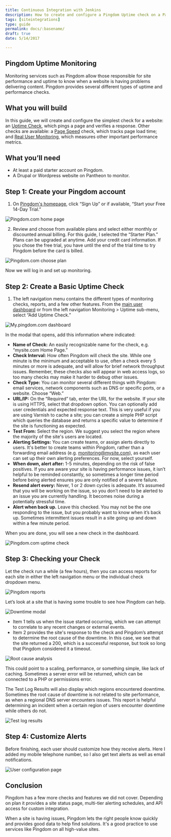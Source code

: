 ```yaml
---
title: Continuous Integration with Jenkins
description: How to create and configure a Pingdom Uptime check on a Pantheon site.
tags: [siteintegrations]
type: guide
permalink: docs/:basename/
draft: true
date: 5/14/2017

---
```


## Pingdom Uptime Monitoring

Monitoring services such as Pingdom allow those responsible for site performance and uptime to know when a website is having problems delivering content. Pingdom provides several different types of uptime and performance checks. 

## What you will build

In this guide, we will create and configure the simplest check for a website: an [Uptime Check](https://www.pingdom.com/product/uptime-monitoring), which pings a page and verifies a response. Other checks are available: a [Page Speed](https://www.pingdom.com/product/page-speed) check, which tracks page load time; and [Real User Monitoring](https://www.pingdom.com/product/performance-monitoring), which measures other important performance metrics.

## What you’ll need

- At least a paid starter account on Pingdom.
- A Drupal or Wordpress website on Pantheon to monitor.

## Step 1: Create your Pingdom account

1.  On [Pingdom's homepage](https://www.pingdom.com), click “Sign Up” or if available, “Start your Free 14-Day Trial.”

![Pingdom.com home page](/source/docs/assets/images/integrations/pingdom_hp.png)

2.  Review and choose from available plans and select either monthly or discounted annual billing. For this guide, I selected the “Starter Plan.” Plans can be upgraded at anytime. Add your credit card information. If you chose the free trial, you have until the end of the trial time to try Pingdom before the card is billed.

![Pingdom.com choose plan](/source/docs/assets/images/integrations/choose_plan.png)

Now we will log in and set up monitoring.
    
## Step 2: Create a Basic Uptime Check

1.  The left navigation menu contains the different types of monitoring checks, reports, and a few other features. From the [main user dashboard](https://my.pingdom.com/dashboard) or from the left navigation Monitoring > Uptime sub-menu, select “Add Uptime Check.”

![My.pingdom.com dashboard](/source/docs/assets/images/integrations/dashboard.png)

In the modal that opens, add this information where indicated:

- **Name of Check:** An easily recognizable name for the check, e.g. “mysite.com Home Page.”
- **Check Interval:** How often Pingdom will check the site. While one minute is the minimum and acceptable to use, often a check every 5 minutes or more is adequate, and will allow for brief network throughput issues. Remember, these checks also will appear in web access logs, so too many checks may make it harder to debug other issues.
- **Check Type:** You can monitor several different things with Pingdom: email services, network components such as DNS or specific ports, or a website. Choose “Web.”
- **URL/IP:** On the “Required” tab, enter the URL for the website. If your site is using HTTPS, select that dropdown option. You can optionally add user credentials and expected response text. This is very useful if you are using Varnish to cache a site; you can create a simple PHP script which queries the database and returns a specific value to determine if the site is functioning as expected.
- **Test From:** Select the region. We suggest you select the region where the majority of the site's users are located.
- **Alerting Settings:** You can create teams, or assign alerts directly to users. It's better to create teams within Pingdom, rather than a forwarding email address (e.g. monitoring@mysite.com), as each user can set up their own alerting preferences. For now, select yourself.
- **When down, alert after:** 1-5 minutes, depending on the risk of false positives. If you are aware your site is having performance issues, it isn’t helpful to be reminded constantly, so sometimes a longer time period before being alerted ensures you are only notified of a severe failure.
- **Resend alert every:** Never, 1 or 2 down cycles is adequate. It’s assumed that you will be working on the issue, so you don’t need to be alerted to an issue you are currently handling. It becomes noise during a potentially stressful time.
- **Alert when back up.** Leave this checked. You may not be the one responding to the issue, but you probably want to know when it’s back up. Sometimes intermittent issues result in a site going up and down within a few minute period.

When you are done, you will see a new check in the dashboard.

![Pingdom.com uptime check](/source/docs/assets/images/integrations/complete_check.png)

## Step 3: Checking your Check
Let the check run a while (a few hours), then you can access reports for each site in either the left navigation menu or the individual check dropdown menu.

![Pingdom reports](/source/docs/assets/images/integrations/reporting_options.png)

Let’s look at a site that is having some trouble to see how Pingdom can help.

![Downtime modal](/source/docs/assets/images/integrations/downtime_modal.png)

- Item 1 tells us when the issue started occurring, which we can attempt to correlate to any recent changes or external events.
- Item 2 provides the site's response to the check and Pingdom’s attempt to determine the root cause of the downtime. In this case, we see that the site returned a 200, which is a successful response, but took so long that Pingdom considered it a timeout.

![Root cause analysis](/source/docs/assets/images/integrations/root_cause.png)

This could point to a scaling, performance, or something simple, like lack of caching. Sometimes a server error will be returned, which can be connected to a PHP or permissions error.

The Test Log Results will also display which regions encountered downtime. Sometimes the root cause of downtime is not related to site performance, as when a regional DNS server encounters issues. This report is helpful determining an incident when a certain region of users encounter downtime while others do not.

![Test log results](/source/docs/assets/images/integrations/test_result.png)

## Step 4: Customize Alerts

Before finishing, each user should customize how they receive alerts. Here I added my mobile telephone number, so I also get text alerts as well as email notifications.

![User configuration page](/source/docs/assets/images/integrations/user_config.png)


## Conclusion
Pingdom has a few more checks and features we did not cover. Depending on plan it provides a site status page, multi-tier alerting schedules, and API access for custom integration.

When a site is having issues, Pingdom lets the right people know quickly and provides good data to help find solutions. It's a good practice to use services like Pingdom on all high-value sites.
